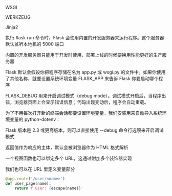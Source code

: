 WSGI

WERKZEUG

Jinja2





执行 flask run 命令时，Flask 会使用内置的开发服务器来运行程序。这个服务器默认监听本地机的 5000 端口

内置的开发服务器只能用于开发时使用，部署上线的时候要换用性能更好的生产服务器

 Flask 默认会假设你把程序存储在名为 app.py 或 wsgi.py 的文件中。如果你使用了其他名称，就要设置系统环境变量 FLASK_APP 来告诉 Flask 你要启动哪个程序

FLASK_DEBUG 用来开启调试模式（debug mode）。调试模式开启后，当程序出错，浏览器页面上会显示错误信息；代码出现变动后，程序会自动重载。

为了不用每次打开新的终端会话都要设置环境变量，我们安装用来自动导入系统环境变量的 python-dotenv：

Flask 版本是 2.3 或更高版本，则可以直接使用 --debug 命令行选项来开启调试模式

返回值作为响应的主体，默认会被浏览器作为 HTML 格式解析

一个视图函数也可以绑定多个 URL，这通过附加多个装饰器实现

我们也可以在 URL 里定义变量部分

```python
@app.route('/user/<name>')
def user_page(name):
    return f'User: {escape(name)}'
```

















